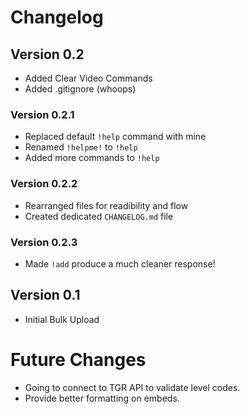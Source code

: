 # Changelog

## Version 0.2
* Added Clear Video Commands
* Added .gitignore (whoops)
### Version 0.2.1
* Replaced default `!help` command with mine
* Renamed `!helpme!` to `!help`
* Added more commands to `!help`
### Version 0.2.2
* Rearranged files for readibility and flow
* Created dedicated `CHANGELOG.md` file
### Version 0.2.3
* Made `!add` produce a much cleaner response!

## Version 0.1
* Initial Bulk Upload

# Future Changes
* Going to connect to TGR API to validate level codes.
* Provide better formatting on embeds.
